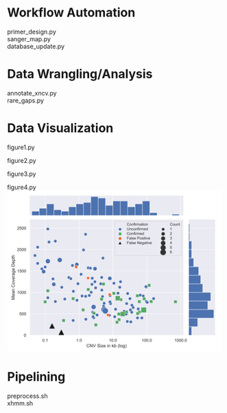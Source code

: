 # Workflow Automation
primer_design.py  
sanger_map.py  
database_update.py  

# Data Wrangling/Analysis
annotate_xncv.py  
rare_gaps.py  

# Data Visualization
figure1.py  

figure2.py  

figure3.py  

figure4.py  
<img src=/figure4.svg width="500">

# Pipelining
preprocess.sh  
xhmm.sh  
